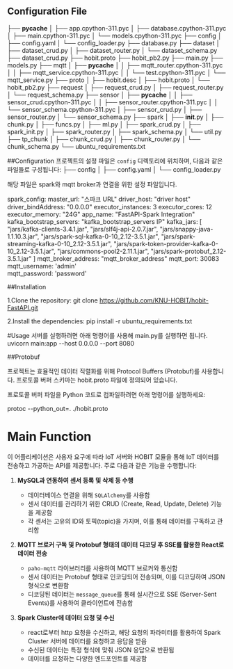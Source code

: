 ## Configuration File 

├── __pycache__
│   ├── app.cpython-311.pyc
│   ├── database.cpython-311.pyc
│   ├── main.cpython-311.pyc
│   └── models.cpython-311.pyc
├── config
│   ├── config.yaml
│   └── config_loader.py
├── database.py
├── dataset
│   ├── dataset_crud.py
│   ├── dataset_router.py
│   └── dataset_schema.py
├── dataset_crud.py
├── hobit.proto
├── hobit_pb2.py
├── main.py
├── models.py
├── mqtt
│   ├── __pycache__
│   │   ├── mqtt_router.cpython-311.pyc
│   │   ├── mqtt_service.cpython-311.pyc
│   │   └── test.cpython-311.pyc
│   └── mqtt_service.py
├── proto
│   ├── hobit.desc
│   ├── hobit.proto
│   └── hobit_pb2.py
├── request
│   ├── request_crud.py
│   ├── request_router.py
│   └── request_schema.py
├── sensor
│   ├── __pycache__
│   │   ├── sensor_crud.cpython-311.pyc
│   │   ├── sensor_router.cpython-311.pyc
│   │   └── sensor_schema.cpython-311.pyc
│   ├── sensor_crud.py
│   ├── sensor_router.py
│   └── sensor_schema.py
├── spark
│   ├── __init__.py
│   ├── chunk.py
│   ├── funcs.py
│   ├── ml.py
│   ├── spark_crud.py
│   ├── spark_init.py
│   ├── spark_router.py
│   ├── spark_schema.py
│   └── util.py
├── tp_chunk
│   ├── chunk_crud.py
│   ├── chunk_router.py
│   └── chunk_schema.py
└── ubuntu_requirements.txt

##Configuration
프로젝트의 설정 파일은 `config` 디렉토리에 위치하며, 다음과 같은 파일들로 구성됩니다:
├── config
│ ├── config.yaml
│ └── config_loader.py

해당 파일은 spark와 mqtt broker과 연결을 위한 설정 파일입니다.

spark_config:
  master_url: "스파크 URL"
  driver_host: "driver host"
  driver_bindAddress: "0.0.0.0"
  executor_instances: 3
  executor_cores: 12
  executor_memory: "24G"
  app_name: "FastAPI-Spark Integration"
  kafka_bootstrap_servers: "kafka_bootstrap_servers IP"
  kafka_jars: [
    "jars/kafka-clients-3.4.1.jar",
    "jars/slf4j-api-2.0.7.jar",
    "jars/snappy-java-1.1.10.3.jar",
    "jars/spark-sql-kafka-0-10_2.12-3.5.1.jar",
    "jars/spark-streaming-kafka-0-10_2.12-3.5.1.jar",
    "jars/spark-token-provider-kafka-0-10_2.12-3.5.1.jar",
    "jars/commons-pool2-2.11.1.jar",
    "jars/spark-protobuf_2.12-3.5.1.jar"
  ]
  mqtt_broker_address: "mqtt_broker_address" 
  mqtt_port: 30083              
  mqtt_username: 'admin'        
  mqtt_password: 'password'  


##Installation 

1.Clone the repository:
 git clone https://github.com/KNU-HOBIT/hobit-FastAPI.git

2.Install the dependencies:
 pip install -r ubuntu_requirements.txt

#Usage
서버를 실행하려면 아래 명령어를 사용해 main.py를 실행하면 됩니다. 
uvicorn main:app --host 0.0.0.0 --port 8080


##Protobuf

프로젝트는 효율적인 데이터 직렬화를 위해 Protocol Buffers (Protobuf)를 사용합니다.
프로토콜 버퍼 스키마는 hobit.proto 파일에 정의되어 있습니다.

프로토콜 버퍼 파일을 Python 코드로 컴파일하려면 아래 명령어를 실행하세요:

protoc --python_out=. ./hobit.proto



# Main Function

이 어플리케이션은 사용자 요구에 따라 IoT 서버와 HOBIT 모듈을 통해 IoT 데이터를 전송하고 가공하는 API를 제공합니다. 주로 다음과 같은 기능을 수행합니다:

1. **MySQL과 연동하여 센서 등록 및 삭제 등 수행**
   - 데이터베이스 연결을 위해 `SQLAlchemy`를 사용함
   - 센서 데이터를 관리하기 위한 CRUD (Create, Read, Update, Delete) 기능을 제공함
   - 각 센서는 고유의 ID와 토픽(topic)을 가지며, 이를 통해 데이터를 구독하고 관리함

2. **MQTT 브로커 구독 및 Protobuf 형태의 데이터 디코딩 후 SSE를 활용한 React로 데이터 전송**
   - `paho-mqtt` 라이브러리를 사용하여 MQTT 브로커와 통신함
   - 센서 데이터는 Protobuf 형태로 인코딩되어 전송되며, 이를 디코딩하여 JSON 형식으로 변환함
   - 디코딩된 데이터는 `message_queue`를 통해 실시간으로 SSE (Server-Sent Events)를 사용하여 클라이언트에 전송함

3. **Spark Cluster에 데이터 요청 및 수신**
   - react로부터 http 요청을 수신하고, 해당 요청의 파라미터를 활용하여 Spark Cluster 서버에 데이터를 요청하고 응답을 받음
   - 수신된 데이터는 특정 형식에 맞춰 JSON 응답으로 반환됨
   - 데이터를 요청하는 다양한 엔드포인트를 제공함

